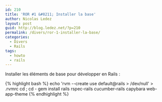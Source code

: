 ```yaml
---
id: 210
title: 'ROR #1 &#8211; Installer la base'
author: Nicolas Ledez
layout: post
guid: http://blog.ledez.net/?p=210
permalink: /divers/ror-1-installer-la-base/
categories:
  - Divers
  - Rails
tags:
  - howto
  - rails
---
```

Installer les éléments de base pour développer en Rails :

{% highlight bash %}
echo 'rvm --create use default@rails > /dev/null' > .rvmrc
cd ; cd -
gem install rails rspec-rails cucumber-rails capybara web-app-theme
{% endhighlight %}
